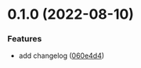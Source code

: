 # 0.1.0 (2022-08-10)


### Features

* add changelog ([060e4d4](https://github.com/marccicd/greetings-ci/commit/060e4d4fab0e63430a65d523f2e728ba52a7eeb1))



